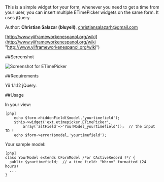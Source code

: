 This is a simple widget for your form, whenever you need to get a time from your user, you can insert multiple ETimePicker widgets on the same form. It uses jQuery.

Author:
**Christian Salazar (bluyell)**, <christiansalazarh@gmail.com>

[http://www.yiiframeworkenespanol.org/wiki](http://www.yiiframeworkenespanol.org/wiki "http://www.yiiframeworkenespanol.org/wiki")

##Screenshot

![Screenshot for ETimePicker](https://bitbucket.org/christiansalazarh/etimepicker/downloads/ETimePicker.png "Screenshot for ETimePicker")

##Requirements

Yii 1.1.12
jQuery.

##Usage

In your view:
~~~
[php]
	echo $form->hiddenField($model,'yourtimefield');
	$this->widget('ext.etimepicker.ETimePicker',
		array('altField'=>'YourModel_yourtimefield'));  // the input ID !
	echo $form->error($model,'yourtimefield');
~~~

Your sample model:
~~~
[php]
class YourModel extends CFormModel /*or CActiveRecord !*/ {
  public $yourtimefield;  // a time field: "hh:mm" formatted (24 hours)
  ...
}
~~~
